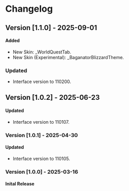 # **Changelog**
## Version [1.1.0] - 2025-09-01
#### Added
* New Skin: _WorldQuestTab.
* New Skin (Experimental): _BaganatorBlizzardTheme.

### Updated
* Interface version to 110200.

## Version [1.0.2] - 2025-06-23
#### Updated
* Interface version to 110107.

### Version [1.0.1] - 2025-04-30
#### Updated
* Interface version to 110105.

### Version [1.0.0] - 2025-03-16
#### Inital Release
